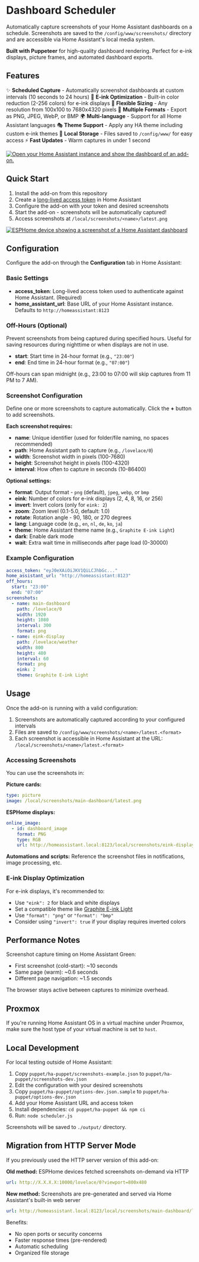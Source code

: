# Dashboard Scheduler

Automatically capture screenshots of your Home Assistant dashboards on a schedule. Screenshots are saved to the `/config/www/screenshots/` directory and are accessible via Home Assistant's local media system.

**Built with Puppeteer** for high-quality dashboard rendering. Perfect for e-ink displays, picture frames, and automated dashboard exports.

## Features

✨ **Scheduled Capture** - Automatically screenshot dashboards at custom intervals (10 seconds to 24 hours)
🎨 **E-ink Optimization** - Built-in color reduction (2-256 colors) for e-ink displays
📐 **Flexible Sizing** - Any resolution from 100x100 to 7680x4320 pixels
🔄 **Multiple Formats** - Export as PNG, JPEG, WebP, or BMP
🌍 **Multi-language** - Support for all Home Assistant languages
🎭 **Theme Support** - Apply any HA theme including custom e-ink themes
📁 **Local Storage** - Files saved to `/config/www/` for easy access
⚡ **Fast Updates** - Warm captures in under 1 second

[![Open your Home Assistant instance and show the dashboard of an add-on.](https://my.home-assistant.io/badges/supervisor_addon.svg)](https://my.home-assistant.io/redirect/supervisor_addon/?addon=a8d03a84_automated-puppet&repository_url=https%3A%2F%2Fgithub.com%2Fakeslo%2FHA-PUPPET-TRMNL)

## Quick Start

1. Install the add-on from this repository
2. Create a [long-lived access token](https://my.home-assistant.io/redirect/profile/) in Home Assistant
3. Configure the add-on with your token and desired screenshots
4. Start the add-on - screenshots will be automatically captured!
5. Access screenshots at `/local/screenshots/<name>/latest.png`

[![ESPHome device showing a screenshot of a Home Assistant dashboard](https://raw.githubusercontent.com/balloob/home-assistant-addons/main/puppet/example/screenshot.jpg)](./example/)

## Configuration

Configure the add-on through the **Configuration** tab in Home Assistant:

### Basic Settings

- **access_token**: Long-lived access token used to authenticate against Home Assistant. (Required)
- **home_assistant_url**: Base URL of your Home Assistant instance. Defaults to `http://homeassistant:8123`

### Off-Hours (Optional)

Prevent screenshots from being captured during specified hours. Useful for saving resources during nighttime or when displays are not in use.

- **start**: Start time in 24-hour format (e.g., `"23:00"`)
- **end**: End time in 24-hour format (e.g., `"07:00"`)

Off-hours can span midnight (e.g., 23:00 to 07:00 will skip captures from 11 PM to 7 AM).

### Screenshot Configuration

Define one or more screenshots to capture automatically. Click the **+** button to add screenshots.

**Each screenshot requires:**
- **name**: Unique identifier (used for folder/file naming, no spaces recommended)
- **path**: Home Assistant path to capture (e.g., `/lovelace/0`)
- **width**: Screenshot width in pixels (100-7680)
- **height**: Screenshot height in pixels (100-4320)
- **interval**: How often to capture in seconds (10-86400)

**Optional settings:**
- **format**: Output format - `png` (default), `jpeg`, `webp`, or `bmp`
- **eink**: Number of colors for e-ink displays (2, 4, 8, 16, or 256)
- **invert**: Invert colors (only for `eink: 2`)
- **zoom**: Zoom level (0.1-5.0, default: 1.0)
- **rotate**: Rotation angle - 90, 180, or 270 degrees
- **lang**: Language code (e.g., `en`, `nl`, `de`, `ko`, `ja`)
- **theme**: Home Assistant theme name (e.g., `Graphite E-ink Light`)
- **dark**: Enable dark mode
- **wait**: Extra wait time in milliseconds after page load (0-30000)

### Example Configuration

```yaml
access_token: "eyJ0eXAiOiJKV1QiLCJhbGc..."
home_assistant_url: "http://homeassistant:8123"
off_hours:
  start: "23:00"
  end: "07:00"
screenshots:
  - name: main-dashboard
    path: /lovelace/0
    width: 1920
    height: 1080
    interval: 300
    format: png
  - name: eink-display
    path: /lovelace/weather
    width: 800
    height: 480
    interval: 60
    format: png
    eink: 2
    theme: Graphite E-ink Light
```

## Usage

Once the add-on is running with a valid configuration:

1. Screenshots are automatically captured according to your configured intervals
2. Files are saved to `/config/www/screenshots/<name>/latest.<format>`
3. Each screenshot is accessible in Home Assistant at the URL: `/local/screenshots/<name>/latest.<format>`

### Accessing Screenshots

You can use the screenshots in:

**Picture cards:**
```yaml
type: picture
image: /local/screenshots/main-dashboard/latest.png
```

**ESPHome displays:**
```yaml
online_image:
  - id: dashboard_image
    format: PNG
    type: RGB
    url: http://homeassistant.local:8123/local/screenshots/eink-display/latest.png
```

**Automations and scripts:**
Reference the screenshot files in notifications, image processing, etc.

### E-ink Display Optimization

For e-ink displays, it's recommended to:
- Use `"eink": 2` for black and white displays
- Set a compatible theme like [Graphite E-ink Light](https://github.com/TilmanGriesel/graphite?tab=readme-ov-file#e-ink-themes)
- Use `"format": "png"` or `"format": "bmp"`
- Consider using `"invert": true` if your display requires inverted colors

## Performance Notes

Screenshot capture timing on Home Assistant Green:
- First screenshot (cold-start): ~10 seconds
- Same page (warm): ~0.6 seconds
- Different page navigation: ~1.5 seconds

The browser stays active between captures to minimize overhead.

## Proxmox

If you're running Home Assistant OS in a virtual machine under Proxmox, make sure the host type of your virtual machine is set to `host`.

## Local Development

For local testing outside of Home Assistant:

1. Copy `puppet/ha-puppet/screenshots-example.json` to `puppet/ha-puppet/screenshots-dev.json`
2. Edit the configuration with your desired screenshots
3. Copy `puppet/ha-puppet/options-dev.json.sample` to `puppet/ha-puppet/options-dev.json`
4. Add your Home Assistant URL and access token
5. Install dependencies: `cd puppet/ha-puppet && npm ci`
6. Run: `node scheduler.js`

Screenshots will be saved to `./output/` directory.

## Migration from HTTP Server Mode

If you previously used the HTTP server version of this add-on:

**Old method:** ESPHome devices fetched screenshots on-demand via HTTP
```yaml
url: http://X.X.X.X:10000/lovelace/0?viewport=800x480
```

**New method:** Screenshots are pre-generated and served via Home Assistant's built-in web server
```yaml
url: http://homeassistant.local:8123/local/screenshots/main-dashboard/latest.png
```

Benefits:
- No open ports or security concerns
- Faster response times (pre-rendered)
- Automatic scheduling
- Organized file storage
